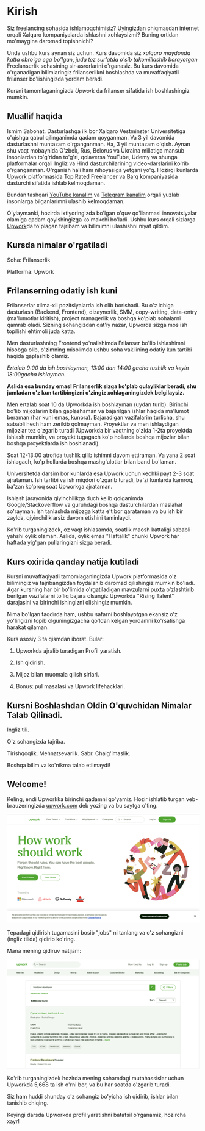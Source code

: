 # Kirish

Siz freelancing sohasida ishlamoqchimisiz?
Uyingizdan chiqmasdan internet orqali Xalqaro kompaniyalarda ishlashni xohlaysizmi?
Buning ortidan mo'maygina daromad topishnichi?

Unda ushbu kurs aynan siz uchun. Kurs davomida siz _xalqaro maydonda katta obro'ga ega bo'lgan_, _juda tez sur'atda o'sib takomillashib borayotgan_ Freelanserlik sohasining sir-asrorlarini o'rganasiz. Bu kurs davomida o'rganadigan bilimlaringiz frilanserlikni boshlashda va muvaffaqiyatli frilanser bo'lishingizda yordam beradi.

Kursni tamomlaganingizda _Upwork_ da frilanser sifatida ish boshlashingiz mumkin.

## Muallif haqida

Ismim Sabohat. Dasturlashga ilk bor Xalqaro Vestminster Universitetiga o'qishga qabul qilinganimda qadam qoyganman. Va 3 yil davomida dasturlashni muntazam o'rganganman. Ha, 3 yil muntazam o'qish. Aynan shu vaqt mobaynida O'zbek, Rus, Belorus va Ukraina millatiga mansub insonlardan to'g'ridan to'g'ri, qolaversa YouTube, Udemy va shunga platformalar orqali Ingliz va Hind dasturchilarining video-darslarini ko'rib o'rganganman. O'rganish hali ham nihoyasiga yetgani yo'q. Hozirgi kunlarda [Upwork](https://upwork.com) platformasida Top Rated Freelancer va [Barq](https://barqapp.com) kompaniyasida dasturchi sifatida ishlab kelmoqdaman.

Bundan tashqari [YouTube kanalim](https://www.youtube.com/channel/UCbI_6MNsSe7uWTD6-xKItoQ) va [Telegram kanalim](https://t.me/easy_freelancing) orqali yuzlab insonlarga bilganlarimni ulashib kelmoqdaman.

O'ylaymanki, hozirda ixtiyoringizda bo'lgan o'quv qo'llanmasi innovatsiyalar olamiga qadam qoyishingizga ko'makchi bo'ladi. Ushbu kurs orqali sizlarga [Upwork](https://www.upwork.com)da to'plagan tajribam va bilimimni ulashishni niyat qildim.

## Kursda nimalar o'rgatiladi

Soha: Frilanserlik

Platforma: Upwork

## Frilanserning odatiy ish kuni

Frilanserlar xilma-xil pozitsiyalarda ish olib borishadi. Bu o'z ichiga dasturlash (Backend, Frontend), dizaynerlik, SMM, copy-writing, data-entry (ma'lumotlar kiritish), project managerlik va boshqa ko'plab sohalarni qamrab oladi. Sizning sohangizdan qat'iy nazar, Upworda sizga mos ish topilishi ehtimoli juda katta.

Men dasturlashning Frontend yo'nalishimda Frilanser bo'lib ishlashimni hisobga olib, o'zimning misolimda ushbu soha vakilining odatiy kun tartibi haqida gaplashib olamiz.

_Ertalab 9:00 da ish boshlayman, 13:00 dan 14:00 gacha tushlik va keyin 18:00gacha ishlayman._

**Aslida esa bunday emas! Frilanserlik sizga ko'plab qulayliklar beradi, shu jumladan o'z kun tartibingizni o'zingiz xohlaganingizdek belgilaysiz.**

Men ertalab soat 10 da Upworkda ish boshlayman (uydan turib). Birinchi bo'lib mijozlarim bilan gaplashaman va bajarilgan ishlar haqida ma'lumot beraman (har kuni emas, kunora). Bajaradigan vazifalarim turlicha, shu sababli hech ham zerikib qolmayman. Proyektlar va men ishlaydigan mijozlar tez o'zgarib turadi (Upworkda bir vaqtning o'zida 1-2ta proyektda ishlash mumkin, va proyekt tugagach ko'p hollarda boshqa mijozlar bilan boshqa proyektlarda ish boshlanadi).

Soat 12-13:00 atrofida tushlik qilib ishimni davom ettiraman. Va yana 2 soat ishlagach, ko'p hollarda boshqa mashg'ulotlar bilan band bo'laman.

Universitetda darsim bor kunlarda esa Upwork uchun kechki payt 2-3 soat ajrataman. Ish tartibi va ish miqdori o'zgarib turadi, ba'zi kunlarda kamroq, ba'zan ko'proq soat Upworkga ajrataman.

Ishlash jarayonida qiyinchilikga duch kelib qolganimda Google/Stackoverflow va guruhdagi boshqa dasturchilardan maslahat so'rayman. Ish tanlashda mijozga katta e'tibor qarataman va bu ish bir zaylda, qiyinchiliklarsiz davom etishini taminlaydi.

Ko'rib turganingizdek, oz vaqt ishlasamda, soatlik maosh kattaligi sababli yahshi oylik olaman. Aslida, oylik emas "Haftalik" chunki Upwork har haftada yig'gan pullaringizni sizga beradi.

## Kurs oxirida qanday natija kutiladi

Kursni muvaffaqiyatli tamomlaganingizda Upwork platformasida o'z bilimingiz va tajribangizdan foydalanib daromad qilishingiz mumkin bo'ladi. Agar kursning har bir bo'limida o'rgatiladigan mavzularni puxta o'zlashtirib berilgan vazifalarni to'liq bajara olsangiz Upworkda "Rising Talent" darajasini va birinchi ishingizni olishingiz mumkin.

Nima bo'lgan taqdirda ham, ushbu safarni boshlayotgan ekansiz o'z yo'lingizni topib olguningizgacha qo'ldan kelgan yordamni ko'rsatishga harakat qilaman.

Kurs asosiy 3 ta qismdan iborat. Bular:

1. Upworkda ajralib turadigan Profil yaratish.

2. Ish qidirish.

3. Mijoz bilan muomala qilish sirlari.

4. Bonus: pul masalasi va Upwork lifehacklari.

<!-- ## Maslahatlar

**Frilanserlik haqida to'g'ri taasurotga ega bo'ling**

Ko'pchilik frilanser deganda minglab dollarlik maosh xayoliga keladi. Ammo, bu to'liq emas, to'laqonli taasurotga ega bo'lish uchun yana bir necha komponentlarni qo'shish kerak.

![Full Cycle of Programming](../Images/Diagram1.png "a title")

Bularning har biri ikkinchisiga asos bo'lib xizmat qiladi. Har qanday innovatsiya qilish uchun yillar davomida mehnat qilish kerak bo'ladi. Aksariyat hollarda, mehnat tekingga qilasiz. Facebook, Instagram yoki shunga o'xshagan biror bir dastur yo'qki ularning dunyoga taqdim qilgan insonlar ma'lum bir vaqt tekinga ishlashmagan bo'lishsa.

Demak, sabrning o'rnini tushunib yetgan bo'lsak, endi shu sabrni yoqilg'isi bo'lmish _xolis niyat_ haqida gaplashsak. Agar sizda niyatingiz o'zingizdan kattaroq bo'lmasa, avvalo yillar davomida dasturlashni o'rganishga va bundan so'ng hech qanday pul topmasdan o'tirib inovatsiya qilishga sabringiz yetmasligi mumkin.

Har bir insonning dunyo qarashi, e'tiqodi va hayotdagi prinsiplaridan kelib chiqib, ushbu o'zidan kattaroq maqsad turlicha bo'lishi mumkin. Misol uchun, farzandi uchun borini bergan, uni kamolotga yetkazish va o'z yo'lini topib ketishi uchun tun-u kun mehnat qilgan o'ta-onasini ko'rgan o'quvchi, o'ziga o'xshagan birodarlarini tezroq o'rganishlari va tezroq hayotda o'rin egallashlari uchun ta'lim platformasi ustida jiddu-jahd bilan mehnat qilishi mumkin. -->

## Kursni Boshlashdan Oldin O'quvchidan Nimalar Talab Qilinadi.

Ingliz tili.

O'z sohangizda tajriba.

Tirishqoqlik. Mehnatsevarlik. Sabr. Chalg'imaslik.

Boshqa bilim va ko'nikma talab etilmaydi!

## Welcome!

Keling, endi Upworkka birinchi qadamni qo'yamiz. Hozir ishlatib turgan veb-brauzeringizda [upwork.com](https://www.upwork.com) deb yozing va bu saytga o'ting.

![Hello Upwork!](../assets/images/upwork.png "Upwork Landing Page")

Tepadagi qidirish tugamasini bosib "jobs" ni tanlang va o'z sohangizni (ingliz tilida) qidirib ko'ring.

Mana mening qidiruv natijam:

![Upwork search](../assets/images/search.png "Upwork Search")

Ko'rib turganingizdek hozirda mening sohamdagi mutahassislar uchun Upworkda 5,668 ta ish o'rni bor, va bu har soatda o'zgarib turadi.

Siz ham huddi shunday o'z sohangiz bo'yicha ish qidirib, ishlar bilan tanishib chiqing.

Keyingi darsda Upworkda profil yaratishni batafsil o'rganamiz, hozircha xayr!
